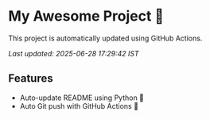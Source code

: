 # My Awesome Project 🚀

This project is automatically updated using GitHub Actions.

_Last updated: 2025-06-28 17:29:42 IST_

## Features
- Auto-update README using Python 🐍
- Auto Git push with GitHub Actions 🤖
